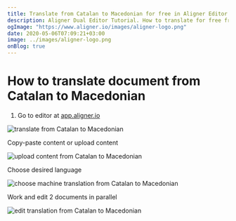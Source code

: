 ```yaml
---
title: Translate from Catalan to Macedonian for free in Aligner Editor
description: Aligner Dual Editor Tutorial. How to translate for free from Catalan to Macedonian. Aligner is multilingual document management platform. 
ogImage: "https://www.aligner.io/images/aligner-logo.png"
date: 2020-05-06T07:09:21+03:00
image: ../images/aligner-logo.png
onBlog: true
---
```


# How to translate document from Catalan to Macedonian

1. Go to editor at [app.aligner.io](https://app.aligner.io "Aligner App web page")

![translate from Catalan to Macedonian](../aligner-blank-editor.png "translate from Catalan to Macedonian")

Copy-paste content or upload content

![upload content from Catalan to Macedonian](../aligner-uploaded-document.png "upload content from Catalan to Macedonian")

Choose desired language

![choose machine translation from Catalan to Macedonian](../aligner-language-dropdown.png "choose machine translation from Catalan to Macedonian")

Work and edit 2 documents in parallel

![edit translation from Catalan to Macedonian](../aligner-double-sitded-editor.png "edit translation from Catalan to Macedonian")

